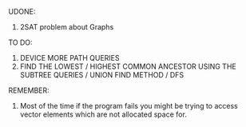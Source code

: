  UDONE:

1. 2SAT problem about Graphs


TO DO:

1. DEVICE MORE PATH QUERIES
2. FIND THE LOWEST / HIGHEST COMMON ANCESTOR USING THE
SUBTREE QUERIES / UNION FIND METHOD / DFS

REMEMBER:
1. Most of the time if the program fails
you might be trying to access vector elements which are
not allocated space for.

